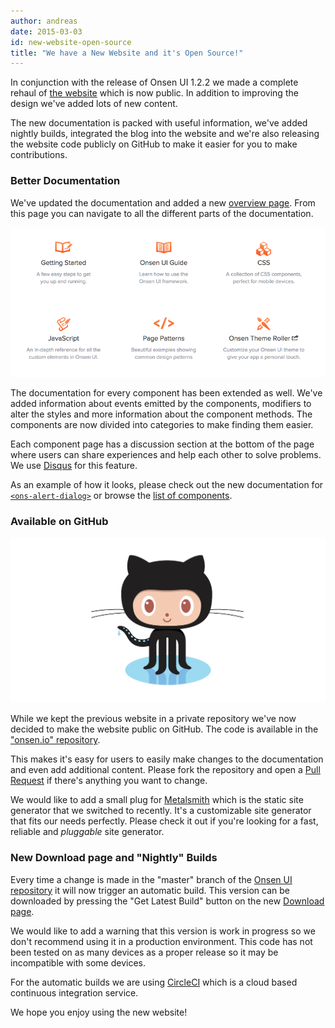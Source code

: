 ```yaml
---
author: andreas
date: 2015-03-03
id: new-website-open-source 
title: "We have a New Website and it's Open Source!"
---
```


In conjunction with the release of Onsen UI 1.2.2 we made a complete rehaul of [the website](/) which is now public. In addition to improving the design we've added lots of new content. 

The new documentation is packed with useful information, we've added nightly builds, integrated the blog into the website and we're also releasing the website code publicly on GitHub to make it easier for you to make contributions. 

### Better Documentation

We've updated the documentation and added a new [overview page](/docs.html). From this page you can navigate to all the different parts of the documentation. 

![Documentation Overview](/blog/content/images/2015/Mar/doc-overview.png)

The documentation for every component has been extended as well. We've added information about events emitted by the components, modifiers to alter the styles and more information about the component methods. The components are now divided into categories to make finding them easier.

Each component page has a discussion section at the bottom of the page where users can share experiences and help each other to solve problems. We use [Disqus](https://disqus.com/) for this feature.

As an example of how it looks, please check out the new documentation for [`<ons-alert-dialog>`](/reference/ons-alert-dialog.html) or browse the [list of components](/reference/javascript.html).

### Available on GitHub

![GitHub](/blog/content/images/2015/Mar/github-octocat.png)

While we kept the previous website in a private repository we've now decided to make the website public on GitHub. The code is available in the ["onsen.io" repository](https://github.com/OnsenUI/onsen.io).

This makes it's easy for users to easily make changes to the documentation and even add additional content. Please fork the repository and open a [Pull Request](https://help.github.com/articles/using-pull-requests/) if there's anything you want to change.

We would like to add a small plug for [Metalsmith](http://metalsmith.io/) which is the static site generator that we switched to recently. It's a customizable site generator that fits our needs perfectly. Please check it out if you're looking for a fast, reliable and _pluggable_ site generator. 

### New Download page and "Nightly" Builds

Every time a change is made in the "master" branch of the [Onsen UI repository](https://github.com/OnsenUI/OnsenUI) it will now trigger an automatic build. This version can be downloaded by pressing the "Get Latest Build" button on the new [Download page](/download.html#latest-build).

We would like to add a warning that this version is work in progress so we don't recommend using it in a production environment. This code has not been tested on as many devices as a proper release so it may be incompatible with some devices.

For the automatic builds we are using [CircleCI](https://circleci.com/) which is a cloud based continuous integration service.

We hope you enjoy using the new website!
